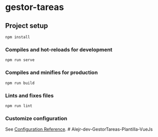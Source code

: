 # gestor-tareas

## Project setup
```
npm install
```

### Compiles and hot-reloads for development
```
npm run serve
```

### Compiles and minifies for production
```
npm run build
```

### Lints and fixes files
```
npm run lint
```

### Customize configuration
See [Configuration Reference](https://cli.vuejs.org/config/).
#   A l e j r - d e v - G e s t o r T a r e a s - P l a n t i l l a - V u e J s  
 